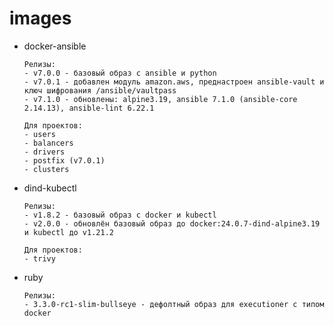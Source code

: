 # images

- docker-ansible
  ```
  Релизы:
  - v7.0.0 - базовый образ с ansible и python
  - v7.0.1 - добавлен модуль amazon.aws, преднастроен ansible-vault и ключ шифрования /ansible/vaultpass
  - v7.1.0 - обновлены: alpine3.19, ansible 7.1.0 (ansible-core 2.14.13), ansible-lint 6.22.1
  ```
  ```
  Для проектов:
  - users
  - balancers
  - drivers
  - postfix (v7.0.1)
  - clusters
  ```

- dind-kubectl
  ```
  Релизы:
  - v1.8.2 - базовый образ с docker и kubectl
  - v2.0.0 - обновлён базовый образ до docker:24.0.7-dind-alpine3.19 и kubectl до v1.21.2
  ```
  ```
  Для проектов:
  - trivy
  ```

- ruby
  ```
  Релизы:
  - 3.3.0-rc1-slim-bullseye - дефолтный образ для executioner с типом docker
  ```